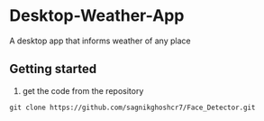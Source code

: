 # Desktop-Weather-App
A desktop app that informs weather of any place
## Getting started

1. get the code from the repository
```
git clone https://github.com/sagnikghoshcr7/Face_Detector.git
```
